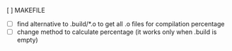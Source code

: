 [ ] MAKEFILE
- [ ] find alternative to .build/*.o to get all .o files for compilation percentage
- [ ] change method to calculate percentage (it works only when .build is empty)
